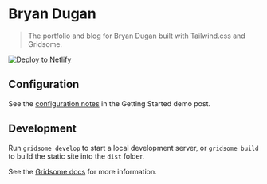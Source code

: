 # Bryan Dugan

> The portfolio and blog for Bryan Dugan built with Tailwind.css and Gridsome.

[![Deploy to Netlify](https://www.netlify.com/img/deploy/button.svg)](https://app.netlify.com/start/deploy?repository=https://github.com/cossssmin/gridsome-starter-bleda)

## Configuration

See the [configuration notes](https://gridsome-starter-bleda.netlify.com/getting-started-with-gridsome-and-bleda/#configuration) in the Getting Started demo post.

## Development

Run `gridsome develop` to start a local development server, or `gridsome build` to build the static site into the `dist` folder.

See the [Gridsome docs](https://gridsome.org/docs) for more information.
